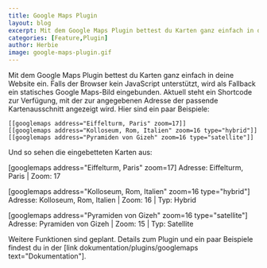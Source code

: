 ```yaml
---
title: Google Maps Plugin
layout: blog
excerpt: Mit dem Google Maps Plugin bettest du Karten ganz einfach in deine Website ein.  
categories: [Feature,Plugin]
author: Herbie
image: google-maps-plugin.gif
---
```


Mit dem Google Maps Plugin bettest du Karten ganz einfach in deine Website ein. Falls der Browser kein JavaScript
unterstützt, wird als Fallback ein statisches Google Maps-Bild eingebunden. Aktuell steht ein Shortcode zur Verfügung,
mit der zur angegebenen Adresse der passende Kartenausschnitt angezeigt wird. Hier sind ein paar Beispiele:

    [[googlemaps address="Eiffelturm, Paris" zoom=17]]
    [[googlemaps address="Kolloseum, Rom, Italien" zoom=16 type="hybrid"]]
    [[googlemaps address="Pyramiden von Gizeh" zoom=16 type="satellite"]]
    
Und so sehen die eingebetteten Karten aus:    

[googlemaps address="Eiffelturm, Paris" zoom=17]
Adresse: Eiffelturm, Paris | Zoom: 17

[googlemaps address="Kolloseum, Rom, Italien" zoom=16 type="hybrid"]
Adresse: Kolloseum, Rom, Italien | Zoom: 16 | Typ: Hybrid

[googlemaps address="Pyramiden von Gizeh" zoom=16 type="satellite"]
Adresse: Pyramiden von Gizeh | Zoom: 15 | Typ: Satellite

Weitere Funktionen sind geplant. Details zum Plugin und ein paar Beispiele findest du in der 
[link dokumentation/plugins/googlemaps text="Dokumentation"].
